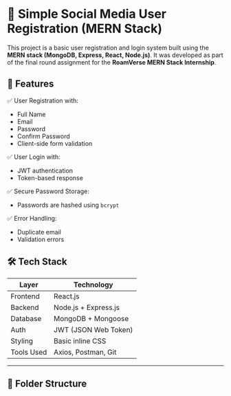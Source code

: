 # 🚀 Simple Social Media User Registration (MERN Stack)

This project is a basic user registration and login system built using the **MERN stack (MongoDB, Express, React, Node.js)**. It was developed as part of the final round assignment for the **RoamVerse MERN Stack Internship**.

## 📌 Features

✅ User Registration with:
- Full Name  
- Email  
- Password  
- Confirm Password  
- Client-side form validation

✅ User Login with:
- JWT authentication  
- Token-based response

✅ Secure Password Storage:
- Passwords are hashed using `bcrypt`

✅ Error Handling:
- Duplicate email
- Validation errors

## 🛠 Tech Stack

| Layer        | Technology            |
|--------------|------------------------|
| Frontend     | React.js               |
| Backend      | Node.js + Express.js   |
| Database     | MongoDB + Mongoose     |
| Auth         | JWT (JSON Web Token)   |
| Styling      | Basic inline CSS       |
| Tools Used   | Axios, Postman, Git    |

---

## 📁 Folder Structure

